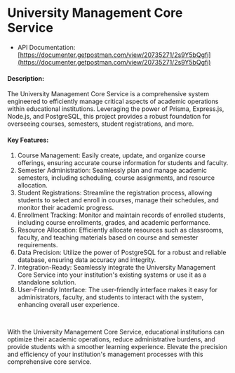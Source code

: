 # University Management Core Service

- API Documentation: [https://documenter.getpostman.com/view/20735271/2s9Y5bQgfi](https://documenter.getpostman.com/view/20735271/2s9Y5bQgfi)

#### Description:
The University Management Core Service is a comprehensive system engineered to efficiently manage critical aspects of academic operations within educational institutions. Leveraging the power of Prisma, Express.js, Node.js, and PostgreSQL, this project provides a robust foundation for overseeing courses, semesters, student registrations, and more.

#### Key Features:
1. Course Management: Easily create, update, and organize course offerings, ensuring accurate course information for students and faculty.
2. Semester Administration: Seamlessly plan and manage academic semesters, including scheduling, course assignments, and resource allocation.
3. Student Registrations: Streamline the registration process, allowing students to select and enroll in courses, manage their schedules, and monitor their academic progress.
4. Enrollment Tracking: Monitor and maintain records of enrolled students, including course enrollments, grades, and academic performance.
5. Resource Allocation: Efficiently allocate resources such as classrooms, faculty, and teaching materials based on course and semester requirements.
6. Data Precision: Utilize the power of PostgreSQL for a robust and reliable database, ensuring data accuracy and integrity.
7. Integration-Ready: Seamlessly integrate the University Management Core Service into your institution's existing systems or use it as a standalone solution.
8. User-Friendly Interface: The user-friendly interface makes it easy for administrators, faculty, and students to interact with the system, enhancing overall user experience.

<br>

With the University Management Core Service, educational institutions can optimize their academic operations, reduce administrative burdens, and provide students with a smoother learning experience. Elevate the precision and efficiency of your institution's management processes with this comprehensive core service.






